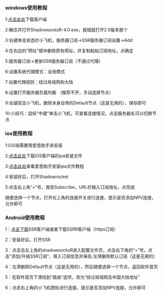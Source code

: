 ### windows使用教程

1:[点击此处](http://dixssr.tk/Proxy/ShadowsocksR/Windows/ShadowsocksR-win-4.9.0.zip)下载客户端

2:解压并打开ShadowsocksR-4.0.exe，报错就打开2.0版本那个

3:右键单击状态栏小飞机，服务器订阅->SSR服务器订阅设置->Add

4:在右边的“网址”框中删除原有网址，并复制粘贴订阅地址，点确定

5:服务器订阅->更新SSR服务器订阅（不通过代理）

6:设置系统代理模式：全局模式

7:设置代理规则：绕过局域网和大陆

8:设置打开服务器负载均衡 （推荐不开，手动选择节点）

9:左键双击小飞机，删除本身自带的Default节点（这是无用的），保存即可

10:小技巧：鼠标“中键”单击小飞机，可查看连接情况，点击服务器名可以切换节点

### ios使用教程

1:iOS端需要用爱思助手来安装

2:[点击此处](https://rss.myssr.club/downloads/Shadowrocket_2.1.12.ipa)下载iOS客户端的ipa安装文件

3:[点击此处](https://www.i4.cn/news_detail_3339.html)查看爱思助手安装ipa文件教程

4:安装好后，打开Shadowrocket

5:点击右上角“+”号，类型Subscribe，URL栏输入订阅地址，点完成

  随便选择一个节点，打开右上角的连接开关进行连接，提示是否添加NPV连接，允许即可
  
### Android使用教程
1：[点击下载](https://yadi.sk/d/NixhpUFc3aenzM)SSR客户端或者下载SSRR客户端（https订阅）

2：安装好后，打开SSR

3：点击击左上角的shadowsocksR进入配置文件页，点击右下角的“+”号，点击“添加/升级SSR订阅”，填入订阅信息并保存,左滑删除默认订阅（这是无用的）

4：左滑删除Default节点（这是无用的），然后随便选择一个节点，返回软件首页

5：在软件首页下滑找到“路由”选项，改为“绕过局域网及中国大陆地址”

6：点击右上角的小飞机图标进行连接，提示是否添加NPV连接，允许即可
